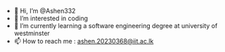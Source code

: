 - 👋 Hi, I’m @Ashen332
- 👀 I’m interested in coding 
- 🌱 I’m currently learning a software engineering degree at university of westminster
- 📫 How to reach me : ashen.20230368@iit.ac.lk
<!---
Ashen332/Ashen332 is a ✨ special ✨ repository because its `README.md` (this file) appears on your GitHub profile.
You can click the Preview link to take a look at your changes.
--->
